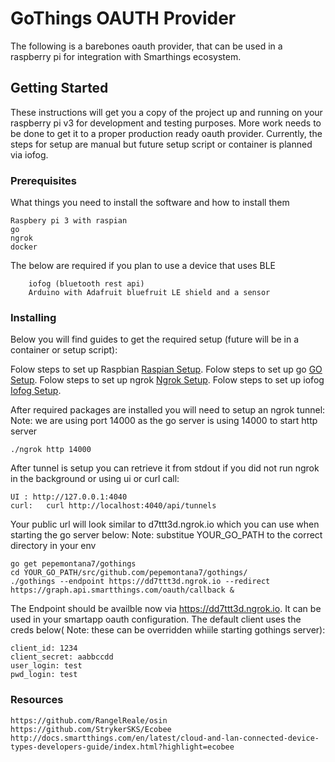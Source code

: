 # GoThings OAUTH Provider

The following is a barebones oauth provider, that can be used in a raspberry pi for integration with Smarthings ecosystem.

## Getting Started

These instructions will get you a copy of the project up and running on your raspberry pi v3 for development and testing purposes. More work needs to be done to get it to a proper production ready oauth provider. Currently, the steps for setup are manual but future setup script or container is planned via iofog.

### Prerequisites

What things you need to install the software and how to install them

```
Raspbery pi 3 with raspian
go
ngrok 
docker
```

The below are required if you plan to use a device that uses BLE
```
    iofog (bluetooth rest api)
    Arduino with Adafruit bluefruit LE shield and a sensor
```



### Installing

Below you will find guides to get the required setup (future will be in a container or setup script):

Folow steps to set up Raspbian [Raspian Setup](https://www.raspberrypi.org/documentation/installation/installing-images/).
Folow steps to set up go [GO Setup](https://golang.org/doc/install). 
Folow steps to set up ngrok [Ngrok Setup](https://ngrok.com/download). 
Folow steps to set up iofog [Iofog Setup](https://iotracks.com/products/iofog/installation/linux/raspbian).


After required packages are installed you will need to setup an ngrok tunnel:
Note: we are using port 14000 as the go server is using 14000 to start http server 
```
./ngrok http 14000
```

After tunnel is setup you can retrieve it from stdout if you did not run  ngrok in the background or using ui or curl call:

```
UI : http://127.0.0.1:4040
curl:   curl http://localhost:4040/api/tunnels
```

Your public url will look similar to  d7ttt3d.ngrok.io which you can use when starting the go server below:
Note: substitue YOUR_GO_PATH to the correct directory in your env
```
go get pepemontana7/gothings
cd YOUR_GO_PATH/src/github.com/pepemontana7/gothings/
./gothings --endpoint https://dd7ttt3d.ngrok.io --redirect https://graph.api.smartthings.com/oauth/callback &
```


The Endpoint should be availble now via https://dd7ttt3d.ngrok.io. It can be used in your smartapp oauth configuration.
The default client uses the creds below( Note: these can be overridden whiile starting gothings server):
```
client_id: 1234
client_secret: aabbccdd
user_login: test
pwd_login: test
```

### Resources
```
https://github.com/RangelReale/osin
https://github.com/StrykerSKS/Ecobee
http://docs.smartthings.com/en/latest/cloud-and-lan-connected-device-types-developers-guide/index.html?highlight=ecobee

```